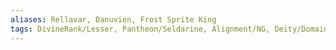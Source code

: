 ```yaml
---
aliases: Rellavar, Danuvien, Frost Sprite King
tags: DivineRank/Lesser, Pantheon/Seldarine, Alignment/NG, Deity/Domain/Tempest
---
```

